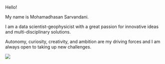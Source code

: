 
  Hello!

My name is Mohamadhasan Sarvandani.

I am a data scientist-geophysicist with a great passion for innovative ideas and multi-disciplinary solutions.  

Autonomy, curiosity, creativity, and ambition are my driving forces and I am always open to taking up new challenges. 


<img src="{https://img.shields.io/badge/LinkedIn-0077B5?style=for-the-badge&logo=linkedin&logoColor=white}"/>



